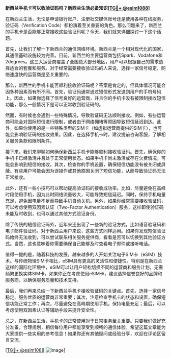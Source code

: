 **新西兰手机卡可以收验证码吗？新西兰生活必备知识[[TG💪+ @esim1088](https://t.me/s/esim1088)]**

在新西兰生活，无论是申请银行账户、注册社交媒体账号还是使用各种在线服务，验证码（Verification Code）都扮演着至关重要的角色。那么问题来了，新西兰的手机卡是否能够正常接收这些验证码呢？今天，我们就来详细探讨一下这个话题。

首先，让我们了解一下新西兰的通信网络环境。新西兰是一个相对现代化的国家，其通信基础设施较为完善。目前，新西兰的主要运营商包括Spark、Vodafone和2degrees。这三大运营商覆盖了全国绝大部分地区，用户可以根据自己的需求选择适合的套餐和服务。对于经常需要接收验证码的人来说，选择一家信号稳定、网络速度快的运营商是至关重要的。

那么，新西兰的手机卡能否顺利接收验证码呢？答案是肯定的，但具体情况可能会因多种因素而有所不同。首先，验证码通常通过短信形式发送到用户的手机号码上。因此，如果你选择了信号良好的运营商，并且你的手机卡没有被限制接收短信功能，那么一般情况下是可以正常收到验证码的。

然而，有时候也会遇到一些特殊情况，导致验证码无法顺利接收。例如，有些运营商可能会对国际短信进行限制，或者由于网络拥堵等原因导致短信延迟到达。此外，如果你使用的是一些特殊类型的SIM卡（如虚拟运营商提供的SIM卡），也可能会影响验证码的接收效果。因此，在选择手机卡时，建议提前咨询客服，了解相关服务条款和限制条件。

接下来，我们来聊聊如何确保新西兰手机卡能够顺利接收验证码。首先，确保你的手机卡已经激活并且处于正常使用状态。如果手机卡尚未激活或存在欠费情况，可能会影响到短信的接收。其次，检查你的手机设置，确保短信功能没有被关闭或屏蔽。有些用户可能会因为误操作或其他原因关闭了短信功能，从而导致验证码无法正常接收。

此外，还有一些小技巧可以帮助提高验证码的接收成功率。比如，尽量避免在高峰时段使用手机，因为此时网络流量较大，可能导致短信延迟。同时，保持手机电量充足，避免因电量不足而导致手机自动关机。另外，如果你经常需要接收验证码，可以考虑使用双因素认证（Two-Factor Authentication）服务，这样即使验证码未能及时收到，也可以通过其他方式验证身份。

除了传统的短信验证码外，近年来还出现了一些新的验证方式，比如语音验证码和电子邮件验证码。对于新西兰用户来说，这些方式同样适用。如果你发现短信验证码始终无法收到，可以尝试联系相关服务提供商，看看是否可以切换到其他验证方式。当然，这也意味着你需要确保自己能够及时查看电子邮件或接听电话。

值得一提的是，随着科技的发展，越来越多的人开始关注电子SIM卡（eSIM）技术。与传统物理SIM卡相比，eSIM具有更高的灵活性和便捷性。特别是在新西兰这样的国际化环境中，eSIM可以让用户轻松切换不同的运营商和服务计划，无需频繁更换实体SIM卡。如果你正在考虑使用eSIM卡，建议选择信誉良好的品牌和服务商，以确保服务质量和技术支持。

最后，我们再来总结一下新西兰手机卡接收验证码的关键点。首先，选择一家信号稳定、服务优质的运营商非常重要；其次，注意检查手机卡的状态和设置，确保短信功能正常工作；再次，尽量避免在高峰期使用手机，保持电量充足；最后，可以考虑使用双因素认证等辅助手段来提升安全性。

总之，在新西兰生活，手机卡的正常使用对于日常事务至关重要。只要我们做好充分准备，合理规划，相信每位用户都能享受到顺畅的通信体验。希望这篇文章能为大家提供一些实用的参考信息！如果你还有其他疑问或经验分享，欢迎在评论区留言交流。

[[TG💪+ @esim1088](https://t.me/s/esim1088) ![Image](https://i.postimg.cc/4NQfJmqS/Snipaste-2025-05-13-00-14-12.png)]